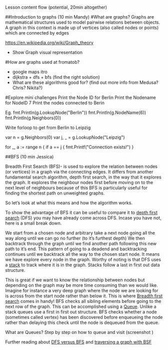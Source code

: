 Lesson content flow (potential, 20min altogether)

##Introduction to graphs (10 min Mandy)
#What are graphs?
Graphs are mathematical structures used to model pairwise relations between objects. A graph in this context is made up of vertices (also called nodes or points) which are connected by edges

https://en.wikipedia.org/wiki/Graph_theory

- Show Graph visual representation

#How are graphs used at fromatob?
- google maps itro
- dijkstra + dfs + bfs (find the right solution)
- What are these algorithms good for?
(find out more info from Medusa? Chris? Nikita?)

#Explore mini challenges
  Print the Node ID for Berlin
  Print the Nodename for NodeID 7
  Print the nodes connected to Berin

Eg.
  fmt.Println(g.LookupNode("Berlin"))
  fmt.Println(g.NodeName(6))
  fmt.Println(g.Neighbors(0))

  Write forloop to get from Berlin to Leipzig

  var n = g.Neighbors(0)
  var j, _ = g.LookupNode("Leipzig")

  for _, a := range n {
    if a == j {
      fmt.Printf("Connection exists!")
    }


##BFS (10 min Jessica)

Breadth First Search (BFS)- is used to explore the relation between nodes (or vertices) in a graph via the connecting edges. It differs from another fundamental search algorithm, depth first search, in the way that it explores the graph. It explores the neighbour nodes first before moving on to the next level of neighbours because of this BFS is particularly useful for finding the shortest path on unweighted graphs.

So let’s look at what this means and how the algorithm works.

To show the advantage of BFS it can be useful to compare it to [depth first search](https://en.wikipedia.org/wiki/Depth-first_search) (DFS) you may have already come across DFS. Incase you have not, here is a small break down.

We start from a chosen node and arbitrary take a next node going all the way along until we can go no further (to it’s furthest depth) We then backtrack through the graph until we find another path following this new path to it’s end. This pattern of going to a deadend and backtracking continues until we backtrack all the way to the chosen start node. It means we have explore every node in the graph. Worthy of noting is that DFS uses a [stack](https://en.wikipedia.org/wiki/Stack_(abstract_data_type)) to track where it is in the graph. Stacks follow a last in first out data structure.

This is great if we want to know the relationship between nodes but depending on the graph may be more time consuming than we would like. Imagine for instance a very deep graph where the node we are looking for is across from the start node rather than below it. This is where [Breadth first search](https://en.wikipedia.org/wiki/Breadth-first_search) comes in handy! BFS checks all sibling elements before going to the next row of the graph. This can be accomplished using a [Queue](https://en.wikipedia.org/wiki/Queue_(abstract_data_type)). Unlike a stack queues use a first in first out structure. BFS checks whether a node (sometimes called vertex) has been discovered before enqueueing the node rather than delaying this check until the node is dequeued from the queue.

What are Queues?
Step by step on how to queue and visit (screenshot )

Further reading about [DFS versus BFS](https://medium.com/@kenny.hom27/breadth-first-vs-depth-first-tree-traversal-in-javascript-48df2ebfc6d1) and [traversing a graph with BSF](https://medium.com/basecs/going-broad-in-a-graph-bfs-traversal-959bd1a09255)
